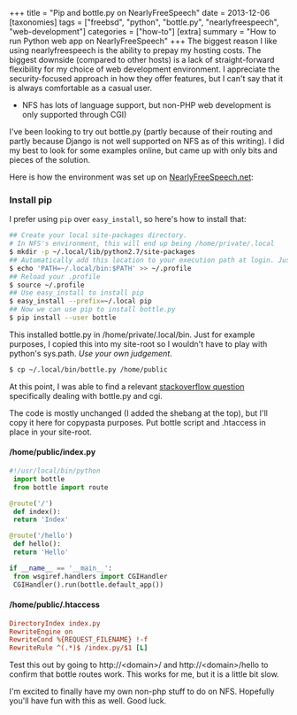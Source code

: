 +++
title = "Pip and bottle.py on NearlyFreeSpeech"
date = 2013-12-06
[taxonomies]
tags = ["freebsd", "python", "bottle.py", "nearlyfreespeech", "web-development"]
categories = ["how-to"]
[extra]
summary = "How to run Python web app on NearlyFreeSpeech"
+++
The biggest reason I like using nearlyfreespeech is the ability to prepay my hosting costs. The biggest downside (compared to other hosts) is a lack of straight-forward flexibility for my choice of web development environment. I appreciate the security-focused approach in how they offer features, but I can't say that it is always comfortable as a casual user.

* NFS has lots of language support, but non-PHP web development is only supported through CGI)

I've been looking to try out bottle.py (partly because of their routing and partly because Django is not well supported on NFS as of this writing). I did my best to look for some examples online, but came up with only bits and pieces of the solution.

Here is how the environment was set up on [NearlyFreeSpeech.net][nearlyfreespeech]:

### Install pip

I prefer using `pip` over `easy_install`, so here's how to install that:

```sh
## Create your local site-packages directory.
# In NFS's environment, this will end up being /home/private/.local
$ mkdir -p ~/.local/lib/python2.7/site-packages
## Automatically add this location to your execution path at login. Just for convenience.
$ echo 'PATH=~/.local/bin:$PATH' >> ~/.profile
## Reload your .profile
$ source ~/.profile
## Use easy_install to install pip
$ easy_install --prefix=~/.local pip
## Now we can use pip to install bottle.py
$ pip install --user bottle
```

This installed bottle.py in /home/private/.local/bin. Just for example
purposes, I copied this into my site-root so I wouldn't have to play with
python's sys.path. *Use your own judgement*.

```sh
$ cp ~/.local/bin/bottle.py /home/public
```

At this point, I was able to find a relevant [stackoverflow question][stackoverflow] specifically dealing with bottle.py and cgi.

The code is mostly unchanged (I added the shebang at the top), but I'll copy it here for copypasta purposes. Put bottle script and .htaccess in place in your site-root.

#### /home/public/index.py

```python
#!/usr/local/bin/python
 import bottle
 from bottle import route

@route('/')
 def index():
 return 'Index'

@route('/hello')
 def hello():
 return 'Hello'

if __name__ == '__main__':
 from wsgiref.handlers import CGIHandler
 CGIHandler().run(bottle.default_app())
```

#### /home/public/.htaccess

```cfg
DirectoryIndex index.py
RewriteEngine on
RewriteCond %{REQUEST_FILENAME} !-f
RewriteRule ^(.*)$ /index.py/$1 [L]
```

Test this out by going to http://\<domain\>/ and http://\<domain\>/hello to confirm that bottle routes work. This works for me, but it is a little bit slow.

I'm excited to finally have my own non-php stuff to do on NFS. Hopefully you'll have fun with this as well.
Good luck.

[nearlyfreespeech]: http://www.nearlyfreespeech.net/
[stackoverflow]: http://stackoverflow.com/questions/2664350/problems-with-routing-urls-using-cgi-and-bottle-py
